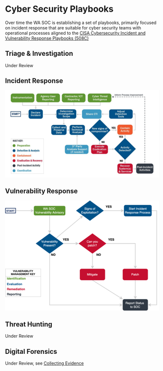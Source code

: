 # Cyber Security Playbooks

Over time the WA SOC is establishing a set of playbooks, primarily focused on incident response that are suitable for cyber security teams with operational processes aligned to the [CISA Cybersecurity Incident and Vulnerability Response Playbooks (508C)](pdfs/Federal_Government_Cybersecurity_Incident_and_Vulnerability_Response_Playbooks_508C.pdf)

## Triage & Investigation

Under Review

## Incident Response

![Incident Response](../images/incidentresponse.png)

## Vulnerability Response

![Vulnerability Response](../images/vulnerabilityresponse.png)

## Threat Hunting

Under Review

## Digital Forensics

Under Review, see [Collecting Evidence](collecting-evidence.md)
